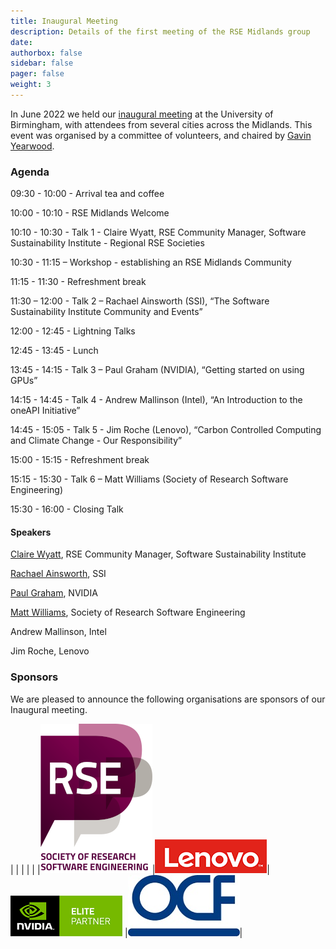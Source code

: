 ```yaml
---
title: Inaugural Meeting
description: Details of the first meeting of the RSE Midlands group
date:
authorbox: false
sidebar: false
pager: false
weight: 3
---
```


In June 2022 we held our [inaugural meeting](https://rse-midlands.github.io/docs/event-8th-june/) at the University of Birmingham, with attendees from several cities across the Midlands. This event was organised by a committee of volunteers, and chaired by [Gavin Yearwood](https://intranet.birmingham.ac.uk/it/teams/infrastructure/research/bear/rsg/staff/gavin-yearwood.aspx).

### Agenda

09:30 - 10:00 - Arrival tea and coffee

10:00 - 10:10 - RSE Midlands Welcome

10:10 - 10:30 - Talk 1 - Claire Wyatt, RSE Community Manager, Software Sustainability Institute - Regional RSE Societies

10:30 - 11:15 – Workshop - establishing an RSE Midlands Community

11:15 - 11:30 - Refreshment break

11:30 – 12:00 - Talk 2 – Rachael Ainsworth (SSI), “The Software Sustainability Institute Community and Events”

12:00 - 12:45 - Lightning Talks

12:45 - 13:45 - Lunch

13:45 - 14:15 - Talk 3 – Paul Graham (NVIDIA), “Getting started on using GPUs”

14:15 - 14:45 - Talk 4 - Andrew Mallinson (Intel), “An Introduction to the oneAPI Initiative”

14:45 - 15:05 - Talk 5 - Jim Roche (Lenovo), “Carbon Controlled Computing and Climate Change - Our Responsibility”

15:00 - 15:15 - Refreshment break

15:15 - 15:30 - Talk 6 – Matt Williams (Society of Research Software Engineering)

15:30 - 16:00 - Closing Talk

#### Speakers

[Claire Wyatt](https://www.software.ac.uk/about/staff/person/claire-wyatt), RSE Community Manager, Software Sustainability Institute

[Rachael Ainsworth](https://twitter.com/rachaelevelyn), SSI

[Paul Graham](https://www.linkedin.com/in/paul-graham-59026513/), NVIDIA

[Matt Williams](https://twitter.com/milliams), Society of Research Software Engineering

Andrew Mallinson, Intel

Jim Roche, Lenovo


### Sponsors
We are pleased to announce the following organisations are sponsors of our Inaugural meeting.

|   |   |   |   |
|[![Society of Research Software Engineering](/images/logo-rse-s.png)](https://society-rse.org/)|[![Lenovo](/images/logo-lenovo.png)](https://support.lenovo.com/gb/en)|[![NVidia](/images/logo-nvidia-elite-partner-s.png)](https://www.nvidia.com/en-gb/)
|[![OCF](/images/logo-OCF-s.jpg)](https://www.ocf.co.uk/)|








<!--more-->